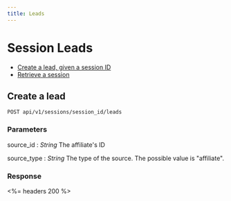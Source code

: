 ```yaml
---
title: Leads
---
```


# Session Leads

* [Create a lead, given a session ID](/v1/sessions/#create-a-lead)
* [Retrieve a session](/v1/sessions/#retrieve-a-session)

## Create a lead

    POST api/v1/sessions/session_id/leads

### Parameters
source_id
: _String_ The affiliate's ID

source_type
: _String_ The type of the source. The possible value is "affiliate".

### Response

<%= headers 200 %>
